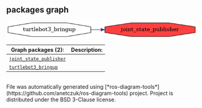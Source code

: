 <!--
File was automatically generated using 'ros-diagram-tools' project.
Project is distributed under the BSD 3-Clause license.
-->

## packages graph

[![joint_state_publisher](joint_state_publisher.png "joint_state_publisher")](joint_state_publisher.png)

| Graph packages (2): | Description: |
| ----------------------------------- | ------------ |
| [`joint_state_publisher`](joint_state_publisher.html) |  |
| [`turtlebot3_bringup`](turtlebot3_bringup.html) |  |


</br>
File was automatically generated using [*ros-diagram-tools*](https://github.com/anetczuk/ros-diagram-tools) project.
Project is distributed under the BSD 3-Clause license.
